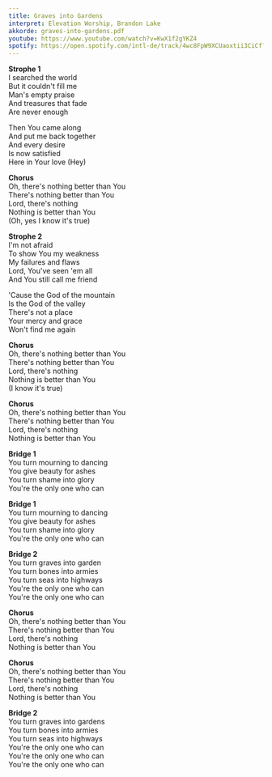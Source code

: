 ```yaml
---
title: Graves into Gardens
interpret: Elevation Worship, Brandon Lake
akkorde: graves-into-gardens.pdf
youtube: https://www.youtube.com/watch?v=KwX1f2gYKZ4
spotify: https://open.spotify.com/intl-de/track/4wc8FpW9XCUaoxtii3CiCf?si=f20f883c33e34ff8
---
```


**Strophe 1**  
I searched the world  
But it couldn't fill me  
Man's empty praise  
And treasures that fade  
Are never enough  

Then You came along  
And put me back together  
And every desire  
Is now satisfied  
Here in Your love (Hey)  

**Chorus**  
Oh, there's nothing better than You  
There's nothing better than You  
Lord, there's nothing  
Nothing is better than You  
(Oh, yes I know it's true)  

**Strophe 2**  
I'm not afraid  
To show You my weakness  
My failures and flaws  
Lord, You've seen 'em all  
And You still call me friend

'Cause the God of the mountain  
Is the God of the valley  
There's not a place  
Your mercy and grace  
Won't find me again  

**Chorus**  
Oh, there's nothing better than You  
There's nothing better than You  
Lord, there's nothing  
Nothing is better than You  
(I know it's true)  

**Chorus**  
Oh, there's nothing better than You  
There's nothing better than You  
Lord, there's nothing  
Nothing is better than You  

**Bridge 1**  
You turn mourning to dancing  
You give beauty for ashes  
You turn shame into glory  
You're the only one who can  

**Bridge 1**  
You turn mourning to dancing  
You give beauty for ashes  
You turn shame into glory  
You're the only one who can  

**Bridge 2**  
You turn graves into garden  
You turn bones into armies  
You turn seas into highways  
You're the only one who can  
You're the only one who can  

**Chorus**  
Oh, there's nothing better than You  
There's nothing better than You  
Lord, there's nothing  
Nothing is better than You  

**Chorus**  
Oh, there's nothing better than You  
There's nothing better than You  
Lord, there's nothing  
Nothing is better than You  

**Bridge 2**  
You turn graves into gardens  
You turn bones into armies  
You turn seas into highways  
You're the only one who can  
You're the only one who can  
You're the only one who can  